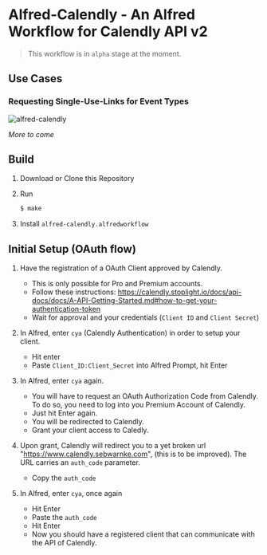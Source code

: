 # Alfred-Calendly - An Alfred Workflow for Calendly API v2

> This workflow is in `alpha` stage at the moment.

## Use Cases

### Requesting Single-Use-Links for Event Types

![alfred-calendly](alfred-calendly.gif)

*More to come*

## Build

1. Download or Clone this Repository

2. Run 

   ```sh
   $ make
   ```

3. Install `alfred-calendly.alfredworkflow`

## Initial Setup (OAuth flow)

1. Have the registration of a OAuth Client approved by Calendly.
   - This is only possible for Pro and Premium accounts.
   - Follow these instructions: https://calendly.stoplight.io/docs/api-docs/docs/A-API-Getting-Started.md#how-to-get-your-authentication-token
   - Wait for approval and your credentials (`Client ID` and `Client Secret`)

2. In Alfred, enter `cya` (Calendly Authentication) in order to setup your client.
   - Hit enter
   - Paste `Client_ID:Client_Secret` into Alfred Prompt, hit Enter

3. In Alfred,  enter `cya` again.
   - You will have to request an OAuth Authorization Code from Calendly. To do so, you need to log into you Premium Account of Calendly.
   - Just hit Enter again.
   - You will be redirected to Calendly.
   - Grant your client access to Caledly.
4. Upon grant, Calendly will redirect you to a yet broken url "https://www.calendly.sebwarnke.com", (this is to be improved). The URL carries an `auth_code` parameter.
   - Copy the `auth_code`
5. In Alfred, enter `cya`, once again
   - Hit Enter
   - Paste the `auth_code`
   - Hit Enter
   - Now you should have a registered client that can communicate with the API of Calendly.